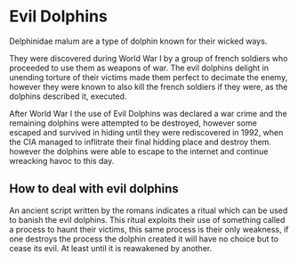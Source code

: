 # Evil Dolphins

Delphinidae malum are a type of dolphin known for their wicked ways.

They were discovered during World War I by a group of french soldiers who proceeded to use them as weapons of war. The evil dolphins delight in unending torture of their victims made them perfect to decimate the enemy, however they were known to also kill the french soldiers if they were, as the dolphins described it, executed.

After World War I the use of Evil Dolphins was declared a war crime and the remaining dolphins were attempted to be destroyed, however some escaped and survived in hiding until they were rediscovered in 1992, when the CIA managed to inflitrate their final hidding place and destroy them. however the dolphins were able to escape to the internet and continue wreacking havoc to this day.

## How to deal with evil dolphins

An ancient script written by the romans indicates a ritual which can be used to banish the evil dolphins. This ritual exploits their use of something called a process to haunt their victims, this same process is their only weakness, if one destroys the process the dolphin created it will have no choice but to cease its evil. At least until it is reawakened by another.
